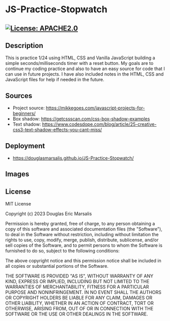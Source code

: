 # JS-Practice-Stopwatch

## [![License: APACHE2.0](https://img.shields.io/badge/License:_MIT-orange)](https://opensource.org/license/mit/)

## Description
This is practice 1/24 using HTML, CSS and Vanilla JavaScript building a simple seconds/milliseconds timer with a reset button.  My goals are to continue my coding practice and also to have an easy source for code that I can use in future projects.  I have also included notes in the HTML, CSS and JavaScript files for help if needed in the future.

## Sources
* Project source: https://mikkegoes.com/javascript-projects-for-beginners/
* Box shadow: https://getcssscan.com/css-box-shadow-examples
* Text shadow: https://www.codesdope.com/blog/article/25-creative-css3-text-shadow-effects-you-cant-miss/

## Deployment
* https://douglasmarsalis.github.io/JS-Practice-Stopwatch/

## Images


## License
MIT License

Copyright (c) 2023 Douglas Eric Marsalis

Permission is hereby granted, free of charge, to any person obtaining a copy
of this software and associated documentation files (the "Software"), to deal
in the Software without restriction, including without limitation the rights
to use, copy, modify, merge, publish, distribute, sublicense, and/or sell
copies of the Software, and to permit persons to whom the Software is
furnished to do so, subject to the following conditions:

The above copyright notice and this permission notice shall be included in all
copies or substantial portions of the Software.

THE SOFTWARE IS PROVIDED "AS IS", WITHOUT WARRANTY OF ANY KIND, EXPRESS OR
IMPLIED, INCLUDING BUT NOT LIMITED TO THE WARRANTIES OF MERCHANTABILITY,
FITNESS FOR A PARTICULAR PURPOSE AND NONINFRINGEMENT. IN NO EVENT SHALL THE
AUTHORS OR COPYRIGHT HOLDERS BE LIABLE FOR ANY CLAIM, DAMAGES OR OTHER
LIABILITY, WHETHER IN AN ACTION OF CONTRACT, TORT OR OTHERWISE, ARISING FROM,
OUT OF OR IN CONNECTION WITH THE SOFTWARE OR THE USE OR OTHER DEALINGS IN THE
SOFTWARE.